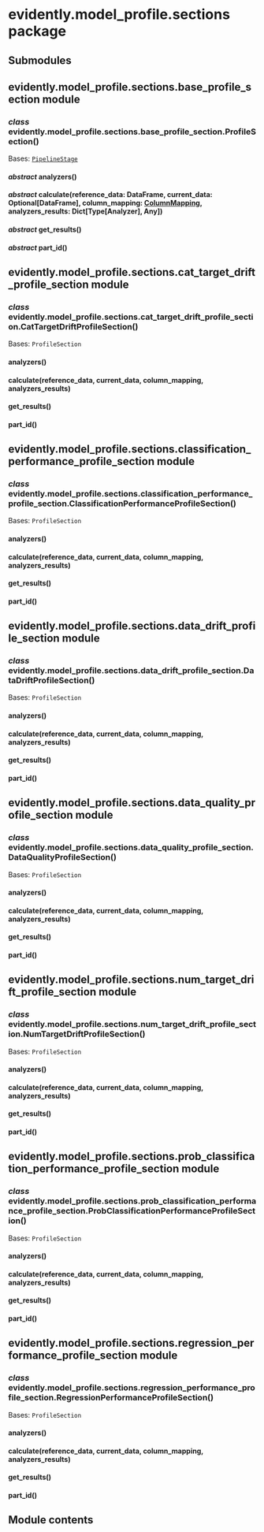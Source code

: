 # evidently.model_profile.sections package

## Submodules

## evidently.model_profile.sections.base_profile_section module


### _class_ evidently.model_profile.sections.base_profile_section.ProfileSection()
Bases: [`PipelineStage`](evidently.pipeline.md#evidently.pipeline.stage.PipelineStage)


#### _abstract_ analyzers()

#### _abstract_ calculate(reference_data: DataFrame, current_data: Optional[DataFrame], column_mapping: [ColumnMapping](evidently.pipeline.md#evidently.pipeline.column_mapping.ColumnMapping), analyzers_results: Dict[Type[Analyzer], Any])

#### _abstract_ get_results()

#### _abstract_ part_id()
## evidently.model_profile.sections.cat_target_drift_profile_section module


### _class_ evidently.model_profile.sections.cat_target_drift_profile_section.CatTargetDriftProfileSection()
Bases: `ProfileSection`


#### analyzers()

#### calculate(reference_data, current_data, column_mapping, analyzers_results)

#### get_results()

#### part_id()
## evidently.model_profile.sections.classification_performance_profile_section module


### _class_ evidently.model_profile.sections.classification_performance_profile_section.ClassificationPerformanceProfileSection()
Bases: `ProfileSection`


#### analyzers()

#### calculate(reference_data, current_data, column_mapping, analyzers_results)

#### get_results()

#### part_id()
## evidently.model_profile.sections.data_drift_profile_section module


### _class_ evidently.model_profile.sections.data_drift_profile_section.DataDriftProfileSection()
Bases: `ProfileSection`


#### analyzers()

#### calculate(reference_data, current_data, column_mapping, analyzers_results)

#### get_results()

#### part_id()
## evidently.model_profile.sections.data_quality_profile_section module


### _class_ evidently.model_profile.sections.data_quality_profile_section.DataQualityProfileSection()
Bases: `ProfileSection`


#### analyzers()

#### calculate(reference_data, current_data, column_mapping, analyzers_results)

#### get_results()

#### part_id()
## evidently.model_profile.sections.num_target_drift_profile_section module


### _class_ evidently.model_profile.sections.num_target_drift_profile_section.NumTargetDriftProfileSection()
Bases: `ProfileSection`


#### analyzers()

#### calculate(reference_data, current_data, column_mapping, analyzers_results)

#### get_results()

#### part_id()
## evidently.model_profile.sections.prob_classification_performance_profile_section module


### _class_ evidently.model_profile.sections.prob_classification_performance_profile_section.ProbClassificationPerformanceProfileSection()
Bases: `ProfileSection`


#### analyzers()

#### calculate(reference_data, current_data, column_mapping, analyzers_results)

#### get_results()

#### part_id()
## evidently.model_profile.sections.regression_performance_profile_section module


### _class_ evidently.model_profile.sections.regression_performance_profile_section.RegressionPerformanceProfileSection()
Bases: `ProfileSection`


#### analyzers()

#### calculate(reference_data, current_data, column_mapping, analyzers_results)

#### get_results()

#### part_id()
## Module contents
